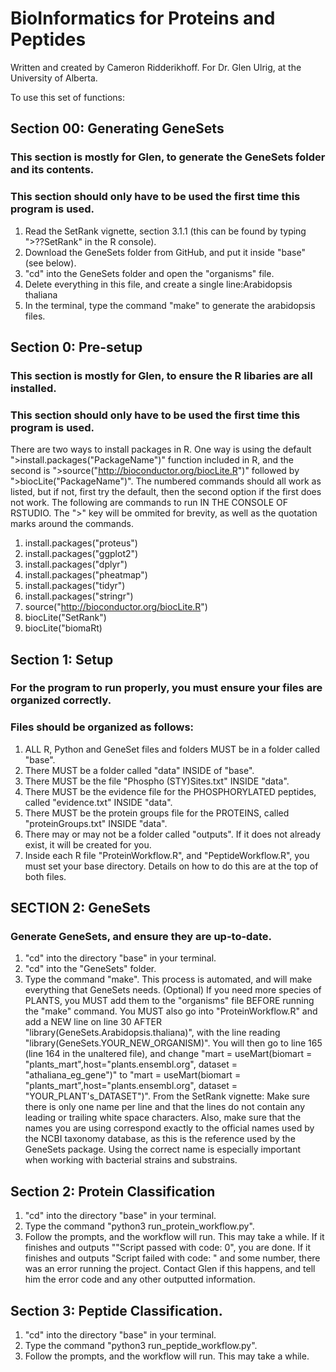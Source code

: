 # BioInformatics for Proteins and Peptides
Written and created by Cameron Ridderikhoff.
For Dr. Glen Ulrig, at the University of Alberta.

To use this set of functions:

## Section 00: Generating GeneSets
### This section is mostly for Glen, to generate the GeneSets folder and its contents.
### This section should only have to be used the first time this program is used.
1. Read the SetRank vignette, section 3.1.1 (this can be found by typing ">??SetRank" in the R console).
2. Download the GeneSets folder from GitHub, and put it inside "base" (see below).
3. "cd" into the GeneSets folder and open the "organisms" file.
4. Delete everything in this file, and create a single line:Arabidopsis thaliana
5. In the terminal, type the command "make" to generate the arabidopsis files.

## Section 0: Pre-setup
### This section is mostly for Glen, to ensure the R libaries are all installed.
### This section should only have to be used the first time this program is used.
There are two ways to install packages in R. One way is using the default ">install.packages("PackageName")" function included in R, and the second is ">source("http://bioconductor.org/biocLite.R")" followed by ">biocLite("PackageName")". The numbered commands should all work as listed, but if not, first try the default, then the second option if the first does not work. 
The following are commands to run IN THE CONSOLE OF RSTUDIO. The ">" key will be ommited for brevity, as well as the quotation marks around the commands.
1. install.packages("proteus")
2. install.packages("ggplot2")
3. install.packages("dplyr")
4. install.packages("pheatmap")
5. install.packages("tidyr")
6. install.packages("stringr")
7. source("http://bioconductor.org/biocLite.R")
8. biocLite("SetRank")
9. biocLite("biomaRt)


## Section 1: Setup
### For the program to run properly, you must ensure your files are organized correctly.
### Files should be organized as follows:
1. ALL R, Python and GeneSet files and folders MUST be in a folder called "base".
2. There MUST be a folder called "data" INSIDE of "base".
3. There MUST be the file "Phospho (STY)Sites.txt" INSIDE "data".
4. There MUST be the evidence file for the PHOSPHORYLATED peptides, called "evidence.txt" INSIDE "data".
5. There MUST be the protein groups file for the PROTEINS, called "proteinGroups.txt" INSIDE "data".
6. There may or may not be a folder called "outputs". If it does not already exist, it will be created for you.
7. Inside each R file "ProteinWorkflow.R", and "PeptideWorkflow.R", you must set your base directory. Details on how to do this are at the top of both files.

## SECTION 2: GeneSets
### Generate GeneSets, and ensure they are up-to-date.
1. "cd" into the directory "base" in your terminal.
2. "cd" into the "GeneSets" folder.
3. Type the command "make". This process is automated, and will make everything that GeneSets needs.
(Optional) If you need more species of PLANTS, you MUST add them to the "organisms" file BEFORE running the "make" command. You MUST also go into "ProteinWorkflow.R" and add a NEW line on line 30 AFTER "library(GeneSets.Arabidopsis.thaliana)", with the line reading "library(GeneSets.YOUR_NEW_ORGANISM)". You will then go to line 165 (line 164 in the unaltered file), and change "mart = useMart(biomart = "plants_mart",host="plants.ensembl.org", dataset = "athaliana_eg_gene")" to "mart = useMart(biomart = "plants_mart",host="plants.ensembl.org", dataset = "YOUR_PLANT's_DATASET")". From the SetRank vignette: Make sure there is only one name per line and that the lines do not contain any leading or trailing white space characters. Also, make sure that the names you are using correspond exactly to the official names used by the NCBI taxonomy database, as this is the reference used by the GeneSets package. Using the correct name is especially important when working with bacterial strains and substrains.

## Section 2: Protein Classification
1. "cd" into the directory "base" in your terminal.
2. Type the command "python3 run_protein_workflow.py".
3. Follow the prompts, and the workflow will run. This may take a while.
If it finishes and outputs ""Script passed with code: 0", you are done. 
If it finishes and outputs "Script failed with code: " and some number, there was an error running the project. Contact Glen if this happens, and tell him the error code and any other outputted information.

## Section 3: Peptide Classification.
1. "cd" into the directory "base" in your terminal.
2. Type the command "python3 run_peptide_workflow.py".
3. Follow the prompts, and the workflow will run. This may take a while.
